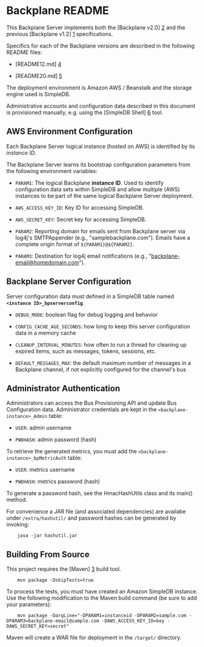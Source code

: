 Backplane README
================

This Backplane Server implements both the [Backplane v2.0] [2] and the previous
[Backplane v1.2] [1] specifications.

Specifics for each of the Backplane versions are described in the following README files:

* [README12.md] [4]

* [README20.md] [5]


The deployment environment is Amazon AWS / Beanstalk and the storage engine used is SimpleDB.

Administrative accounts and configuration data described in this document is provisioned manually,
e.g. using the [SimpleDB Shell] [6] tool.

AWS Environment Configuration
-----------------------------

Each Backplane Server logical instance (hosted on AWS) is identified by its *instance ID*.

The Backplane Server learns its bootstrap configuration parameters from the following environment variables:

* `PARAM1`: The logical Backplane **instance ID**. Used to identify configuration data sets within SimpleDB
and allow multiple (AWS) instances to be part of the same logical Backplane Server deployment.

* `AWS_ACCESS_KEY_ID`: Key ID for accessing SimpleDB.

* `AWS_SECRET_KEY`: Secret key for accessing SimpleDB.

* `PARAM2`: Reporting domain for emails sent from Backplane server via log4j's SMTPAppender
(e.g., "samplebackplane.com").  Emails have a complete origin format of `${PARAM1}@${PARAM2}`.

* `PARAM3`: Destination for log4j email notifications (e.g., "backplane-email@homedomain.com").

Backplane Server Configuration
------------------------------

Server configuration data must defined in a SimpleDB table named **`<instance ID>_bpserverconfig`**.

* `DEBUG_MODE`: boolean flag for debug logging and behavior

* `CONFIG_CACHE_AGE_SECONDS`: how long to keep this server configuration data in a memory cache

* `CLEANUP_INTERVAL_MINUTES`: how often to run a thread for cleaning up expired items,
such as messages, tokens, sessions, etc.

* `DEFAULT_MESSAGES_MAX`: the default maximum number of messages in a Backplane channel,
if not explicitly configured for the channel's bus


Administrator Authentication
----------------------------

Administrators can access the Bus Provisioning API and update Bus Configuration data.
Administrator credentials are kept in the `<backplane-instance>_Admin` table:

* `USER`: admin username

* `PWDHASH`: admin password (hash)

To retrieve the generated metrics, you must add the `<backplane-instance>_bpMetricAuth` table:

* `USER`: metrics username

* `PWDHASH`: metrics password (hash)

To generate a password hash, see the HmacHashUtils class and its main() method.

For convenience a JAR file (and associated dependencies) are availabe under `/extra/hashutil/`
and password hashes can be generated by invoking:

        java -jar hashutil.jar


Building From Source
--------------------

This project requires the [Maven] [3] build tool.

        mvn package -DskipTests=true

To process the tests, you must have created an Amazon SimpleDB instance.
Use the following modification to the Maven build command (be sure to add your parameters):

        mvn package -DargLine="-DPARAM1=instanceid -DPARAM2=sample.com -DPARAM3=backplane-email@sample.com -DAWS_ACCESS_KEY_ID=key -DAWS_SECRET_KEY=secret"

Maven will create a WAR file for deployment in the `/target/` directory.


[1]: http://sites.google.com/site/backplanespec/documentation/backplane1-2
[2]: http://sites.google.com/site/backplanespec/documentation/backplane2-0-draft08
[3]: http://maven.apache.org/guides/getting-started/maven-in-five-minutes.html
[4]: http://github.com/janrain/janrain-backplane-2/blob/master/README12.md "Backplane v1.2"
[5]: http://github.com/janrain/janrain-backplane-2/blob/master/README12.md "Backplane v2.0"
[6]: http://typica.googlecode.com/files/sdbShell.jar

